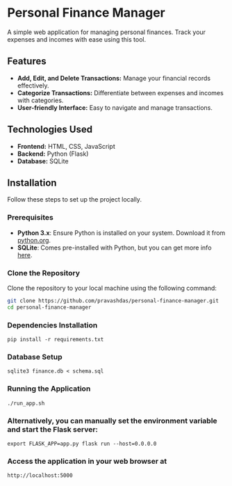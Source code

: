 # Personal Finance Manager

A simple web application for managing personal finances. Track your expenses and incomes with ease using this tool.

## Features

- **Add, Edit, and Delete Transactions:** Manage your financial records effectively.
- **Categorize Transactions:** Differentiate between expenses and incomes with categories.
- **User-friendly Interface:** Easy to navigate and manage transactions.

## Technologies Used

- **Frontend:** HTML, CSS, JavaScript
- **Backend:** Python (Flask)
- **Database:** SQLite

## Installation

Follow these steps to set up the project locally.

### Prerequisites

- **Python 3.x**: Ensure Python is installed on your system. Download it from [python.org](https://www.python.org/).
- **SQLite**: Comes pre-installed with Python, but you can get more info [here](https://www.sqlite.org/index.html).

### Clone the Repository

Clone the repository to your local machine using the following command:

```bash
git clone https://github.com/pravashdas/personal-finance-manager.git
cd personal-finance-manager

```

### Dependencies Installation
`pip install -r requirements.txt`

### Database Setup
`sqlite3 finance.db < schema.sql`

### Running the Application
`./run_app.sh`

### Alternatively, you can manually set the environment variable and start the Flask server:
`export FLASK_APP=app.py
flask run --host=0.0.0.0`

### Access the application in your web browser at
`http://localhost:5000`
